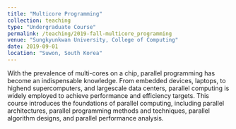 ```yaml
---
title: "Multicore Programming"
collection: teaching
type: "Undergraduate Course"
permalink: /teaching/2019-fall-multicore_programming
venue: "Sungkyunkwan University, College of Computing"
date: 2019-09-01
location: "Suwon, South Korea"
---
```


With the prevalence of multi-cores on a chip, parallel programming has become an indispensable knowledge. From embedded devices, laptops, to highend supercomputers, and largescale data centers, parallel computing is widely employed to achieve performance and efficiency targets. This course introduces the foundations of parallel computing, including parallel architectures, parallel programming methods and techniques, parallel algorithm designs, and parallel performance analysis.
